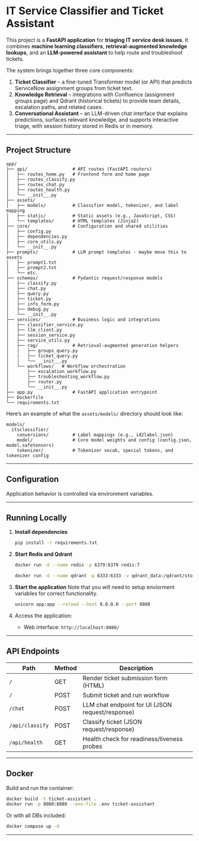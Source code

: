# IT Service Classifier and Ticket Assistant

This project is a **FastAPI application** for **triaging IT service desk issues**.
It combines **machine learning classifiers**, **retrieval-augmented knowledge lookups**, and an **LLM-powered assistant** to help route and troubleshoot tickets.

The system brings together three core components:

1. **Ticket Classifier** – a fine-tuned Transformer model (or API) that predicts ServiceNow assignment groups from ticket text.
2. **Knowledge Retrieval** – integrations with Confluence (assignment groups page) and Qdrant (historical tickets) to provide team details, escalation paths, and related cases.
3. **Conversational Assistant** – an LLM-driven chat interface that explains predictions, surfaces relevant knowledge, and supports interactive triage, with session history stored in Redis or in memory.

---

## Project Structure

```
app/
├── api/                 # API routes (FastAPI routers)
│   ├── routes_home.py   # Frontend form and home page
│   ├── routes_classify.py
│   ├── routes_chat.py
│   ├── routes_health.py
│   └── __init__.py
├── assets/
│   ├── models/          # Classifier model, tokenizer, and label mapping
│   ├── static/          # Static assets (e.g., JavaScript, CSS)
│   └── templates/       # HTML templates (Jinja2)
├── core/                # Configuration and shared utilities
│   ├── config.py
│   ├── dependencies.py
│   ├── core_utils.py
│   └── __init__.py
├── prompts/             # LLM prompt templates - maybe move this to assets
│   ├── prompt1.txt
│   ├── prompt2.txt
│   └── etc.
├── schemas/             # Pydantic request/response models
│   ├── classify.py
│   ├── chat.py
│   ├── query.py
│   ├── ticket.py
│   ├── info_form.py
│   ├── debug.py
│   └── __init__.py
├── services/            # Business logic and integrations
│   ├── classifier_service.py
│   ├── llm_client.py
│   ├── session_service.py
│   ├── service_utils.py
│   ├── rag/             # Retrieval-augmented generation helpers
│   |   ├── groups_query.py
│   |   ├── ticket_query.py
│   |   └── __init__.py
│   └── workflows/   # Workflow orchestration
│       ├── escalation_workflow.py
│       ├── troubleshooting_workflow.py
│       ├── router.py
│       └── __init__.py
├── app.py               # FastAPI application entrypoint
├── Dockerfile
└── requirements.txt
```

Here’s an example of what the `assets/models/` directory should look like:
```
models/
  itsclassifier/
    conversions/         # Label mappings (e.g., id2label.json)
    model/               # Core model weights and config (config.json, model.safetensors)
    tokenizer/           # Tokenizer vocab, special tokens, and tokenizer config
```
---

## Configuration

Application behavior is controlled via environment variables.

---

## Running Locally

1. **Install dependencies**

   ```bash
   pip install -r requirements.txt
   ```

2. **Start Redis and Qdrant**

   ```bash
   docker run -d --name redis -p 6379:6379 redis:7

   docker run -d --name qdrant -p 6333:6333 -v qdrant_data:/qdrant/storage qdrant/qdrant:latest
   ```

3. **Start the application**
  Note that you will need to setup enviorment variables for correct functionality.

   ```bash
   uvicorn app:app --reload --host 0.0.0.0 --port 8080
   ```

4. Access the application:

   * Web interface: `http://localhost:8080/`

---

## API Endpoints

| Path            | Method | Description                                      |
| --------------- | ------ | ------------------------------------------------ |
| `/`             | GET    | Render ticket submission form (HTML)             |
| `/`             | POST   | Submit ticket and run workflow                   |
| `/chat`         | POST   | LLM chat endpoint for UI (JSON request/response) |
| `/api/classify` | POST   | Classify ticket (JSON request/response)          |
| `/api/health`   | GET    | Health check for readiness/liveness probes       |

---

## Docker

Build and run the container:

```bash
docker build -t ticket-assistant .
docker run -p 8080:8080 --env-file .env ticket-assistant
```

Or with all DBs included:
```bash
docker compose up -d
```
---


